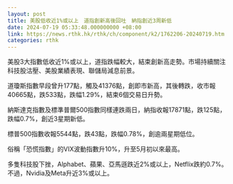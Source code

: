 ```yaml
---
layout: post
title: 美股低收近1%或以上　道指創新高後回吐　納指創近3周新低
date: 2024-07-19 05:33:48.000000000 +08:00
link: https://news.rthk.hk/rthk/ch/component/k2/1762206-20240719.htm
categories: rthk
---
```


美股3大指數低收近1%或以上，道指跌幅較大，結束創新高走勢。市場持續關注科技股沽壓、美股業績表現、聯儲局減息前景。

道瓊斯指數早段曾升177點，觸及41376點，創即市新高，其後轉跌，收市報40665點，跌533點，跌幅1.29%，結束6個交易日升勢。

納斯達克指數及標準普爾500指數同樣連跌兩日，納指收報17871點，跌125點，跌幅0.7%，創近3星期新低。

標普500指數收報5544點，跌43點，跌幅0.78%，創逾兩星期低位。

俗稱「恐慌指數」的VIX波動指數升10%，升至5月初以來最高。

多隻科技股下挫，Alphabet、蘋果、亞馬遜跌近2%或以上，Netflix跌約0.7%。不過，Nvidia及Meta升近3%或以上。
